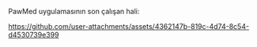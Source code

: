 PawMed uygulamasının son çalışan hali: 


https://github.com/user-attachments/assets/4362147b-819c-4d74-8c54-d4530739e399



